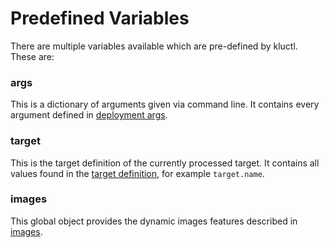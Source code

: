 <!-- This comment is uncommented when auto-synced to www-kluctl.io

---
title: "Predefined Variables"
linkTitle: "Predefined Variables"
weight: 1
description: >
    Available predefined variables.
---
-->

# Predefined Variables

There are multiple variables available which are pre-defined by kluctl. These are:

### args
This is a dictionary of arguments given via command line. It contains every argument defined in
[deployment args](../deployments/deployment-yml.md#args).

### target
This is the target definition of the currently processed target. It contains all values found in the 
[target definition](../kluctl-project/targets), for example `target.name`.

### images
This global object provides the dynamic images features described in [images](../deployments/images.md).
